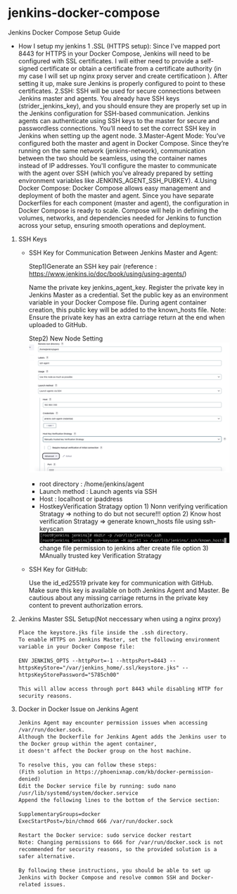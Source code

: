 # jenkins-docker-compose

Jenkins Docker Compose Setup Guide

* How I setup my jenkins 
    1 .SSL (HTTPS setup):
      Since I’ve mapped port 8443 for HTTPS in your Docker Compose, Jenkins will need to be configured with SSL certificates.
      I will either need to provide a self-signed certificate or obtain a certificate from a certificate authority
      (in my case  I will set up nginx proxy server and create certificatioon ). 
      After setting it up, make sure Jenkins is properly configured to point to these certificates.
    2.SSH:
      SSH will be used for secure connections between Jenkins master and agents. You already have SSH keys (strider_jenkins_key), 
      and you should ensure they are properly set up in the Jenkins configuration for SSH-based communication.
      Jenkins agents can authenticate using SSH keys to the master for secure and passwordless connections. You’ll need to set the correct SSH key in Jenkins when setting up the agent node.
    3.Master-Agent Mode:
      You’ve configured both the master and agent in Docker Compose. Since they’re running on the same network (jenkins-network), 
      communication between the two should be seamless, using the container names instead of IP addresses.
      You'll configure the master to communicate with the agent over SSH (which you've already prepared by setting environment variables like JENKINS_AGENT_SSH_PUBKEY).
    4.Using Docker Compose:
      Docker Compose allows easy management and deployment of both the master and agent. Since you have separate Dockerfiles for each component (master and agent), the configuration in Docker Compose is ready to scale.
      Compose will help in defining the volumes, networks, and dependencies needed for Jenkins to function across your setup, ensuring smooth operations and deployment.


























1) SSH Keys

    * SSH Key for Communication Between Jenkins Master and Agent:
        
        Step1)Generate an SSH key pair  (reference : https://www.jenkins.io/doc/book/using/using-agents/)
       
        Name the private key jenkins_agent_key.
        Register the private key in Jenkins Master as a credential.
        Set the public key as an environment variable in your Docker Compose file.
        During agent container creation, this public key will be added to the known_hosts file.
        Note: Ensure the private key has an extra carriage return at the end when uploaded to GitHub.

       

        Step2) New Node Setting 
        ![new node setting ](images/node-setting.png)
        * root directory : /home/jenkins/agent
        * Launch method : Launch agents via SSH
        * Host : localhost or ipaddress
        * HostkeyVerification Stratagy 
             option 1) Nonn verifying verification Stratagy  => nothing to do but not secure!!!
             option 2) Know host verification Stratagy => generate known_hosts file using ssh-keyscan
                ![How to add knownHost file to jenkins-master](images/ssh-keyscan.png)
                 change file permission to jenkins after create file
             option 3) MAnually trusted key Verification Stratagy 

    * SSH Key for GitHub:

        Use the id_ed25519 private key for communication with GitHub.
        Make sure this key is available on both Jenkins Agent and Master.
        Be cautious about any missing carriage returns in the private key content to prevent authorization errors.

2) Jenkins Master SSL Setup(Not neccessary when using a nginx proxy)

       Place the keystore.jks file inside the .ssh directory.
       To enable HTTPS on Jenkins Master, set the following environment variable in your Docker Compose file:

       ENV JENKINS_OPTS --httpPort=-1 --httpsPort=8443 --httpsKeyStore="/var/jenkins_home/.ssl/keystore.jks" --httpsKeyStorePassword="5785ch00"
  
       This will allow access through port 8443 while disabling HTTP for security reasons.


3) Docker in Docker Issue on Jenkins Agent

       Jenkins Agent may encounter permission issues when accessing /var/run/docker.sock.
       Although the Dockerfile for Jenkins Agent adds the Jenkins user to the Docker group within the agent container, 
       it doesn't affect the Docker group on the host machine.
          
       To resolve this, you can follow these steps:
       (Fith solution in https://phoenixnap.com/kb/docker-permission-denied) 
       Edit the Docker service file by running: sudo nano /usr/lib/systemd/system/docker.service
       Append the following lines to the bottom of the Service section:
     
       SupplementaryGroups=docker
       ExecStartPost=/bin/chmod 666 /var/run/docker.sock

       Restart the Docker service: sudo service docker restart
       Note: Changing permissions to 666 for /var/run/docker.sock is not recommended for security reasons, so the provided solution is a safer alternative.

       By following these instructions, you should be able to set up Jenkins with Docker Compose and resolve common SSH and Docker-related issues.


